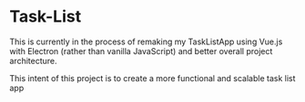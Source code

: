 # Task-List 

This is currently in the process of remaking my TaskListApp using Vue.js with Electron (rather than vanilla JavaScript) and better overall project architecture.

This intent of this project is to create a more functional and scalable task list app 